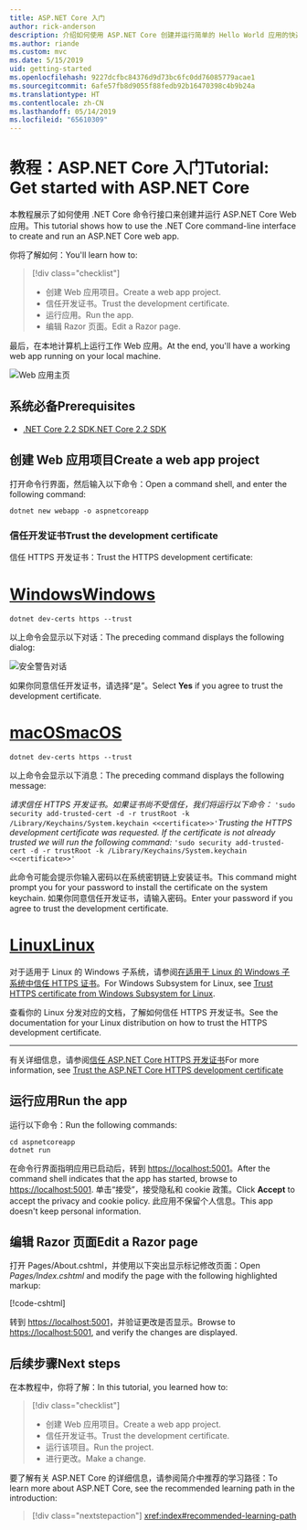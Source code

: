 ```yaml
---
title: ASP.NET Core 入门
author: rick-anderson
description: 介绍如何使用 ASP.NET Core 创建并运行简单的 Hello World 应用的快速教程。
ms.author: riande
ms.custom: mvc
ms.date: 5/15/2019
uid: getting-started
ms.openlocfilehash: 9227dcfbc84376d9d73bc6fc0dd76085779acae1
ms.sourcegitcommit: 6afe57fb8d9055f88fedb92b16470398c4b9b24a
ms.translationtype: HT
ms.contentlocale: zh-CN
ms.lasthandoff: 05/14/2019
ms.locfileid: "65610309"
---
```

# <a name="tutorial-get-started-with-aspnet-core"></a><span data-ttu-id="333fd-103">教程：ASP.NET Core 入门</span><span class="sxs-lookup"><span data-stu-id="333fd-103">Tutorial: Get started with ASP.NET Core</span></span>

<span data-ttu-id="333fd-104">本教程展示了如何使用 .NET Core 命令行接口来创建并运行 ASP.NET Core Web 应用。</span><span class="sxs-lookup"><span data-stu-id="333fd-104">This tutorial shows how to use the .NET Core command-line interface to create and run an ASP.NET Core web app.</span></span>

<span data-ttu-id="333fd-105">你将了解如何：</span><span class="sxs-lookup"><span data-stu-id="333fd-105">You'll learn how to:</span></span>

> [!div class="checklist"]
> * <span data-ttu-id="333fd-106">创建 Web 应用项目。</span><span class="sxs-lookup"><span data-stu-id="333fd-106">Create a web app project.</span></span>
> * <span data-ttu-id="333fd-107">信任开发证书。</span><span class="sxs-lookup"><span data-stu-id="333fd-107">Trust the development certificate.</span></span>
> * <span data-ttu-id="333fd-108">运行应用。</span><span class="sxs-lookup"><span data-stu-id="333fd-108">Run the app.</span></span>
> * <span data-ttu-id="333fd-109">编辑 Razor 页面。</span><span class="sxs-lookup"><span data-stu-id="333fd-109">Edit a Razor page.</span></span>

<span data-ttu-id="333fd-110">最后，在本地计算机上运行工作 Web 应用。</span><span class="sxs-lookup"><span data-stu-id="333fd-110">At the end, you'll have a working web app running on your local machine.</span></span>

![Web 应用主页](_static/home-page.png)

## <a name="prerequisites"></a><span data-ttu-id="333fd-112">系统必备</span><span class="sxs-lookup"><span data-stu-id="333fd-112">Prerequisites</span></span>

* [<span data-ttu-id="333fd-113">.NET Core 2.2 SDK</span><span class="sxs-lookup"><span data-stu-id="333fd-113">.NET Core 2.2 SDK</span></span>](https://www.microsoft.com/net/download/all)

## <a name="create-a-web-app-project"></a><span data-ttu-id="333fd-114">创建 Web 应用项目</span><span class="sxs-lookup"><span data-stu-id="333fd-114">Create a web app project</span></span>

<span data-ttu-id="333fd-115">打开命令行界面，然后输入以下命令：</span><span class="sxs-lookup"><span data-stu-id="333fd-115">Open a command shell, and enter the following command:</span></span>

```console
dotnet new webapp -o aspnetcoreapp
```

### <a name="trust-the-development-certificate"></a><span data-ttu-id="333fd-116">信任开发证书</span><span class="sxs-lookup"><span data-stu-id="333fd-116">Trust the development certificate</span></span>

<span data-ttu-id="333fd-117">信任 HTTPS 开发证书：</span><span class="sxs-lookup"><span data-stu-id="333fd-117">Trust the HTTPS development certificate:</span></span>

# <a name="windowstabwindows"></a>[<span data-ttu-id="333fd-118">Windows</span><span class="sxs-lookup"><span data-stu-id="333fd-118">Windows</span></span>](#tab/windows)

```console
dotnet dev-certs https --trust
```

<span data-ttu-id="333fd-119">以上命令会显示以下对话：</span><span class="sxs-lookup"><span data-stu-id="333fd-119">The preceding command displays the following dialog:</span></span>

![安全警告对话](~/getting-started/_static/cert.png)

<span data-ttu-id="333fd-121">如果你同意信任开发证书，请选择“是”。</span><span class="sxs-lookup"><span data-stu-id="333fd-121">Select **Yes** if you agree to trust the development certificate.</span></span>

# <a name="macostabmacos"></a>[<span data-ttu-id="333fd-122">macOS</span><span class="sxs-lookup"><span data-stu-id="333fd-122">macOS</span></span>](#tab/macos)

```console
dotnet dev-certs https --trust
```

<span data-ttu-id="333fd-123">以上命令会显示以下消息：</span><span class="sxs-lookup"><span data-stu-id="333fd-123">The preceding command displays the following message:</span></span>

<span data-ttu-id="333fd-124">*请求信任 HTTPS 开发证书。如果证书尚不受信任，我们将运行以下命令：* `'sudo security add-trusted-cert -d -r trustRoot -k /Library/Keychains/System.keychain <<certificate>>'`</span><span class="sxs-lookup"><span data-stu-id="333fd-124">*Trusting the HTTPS development certificate was requested. If the certificate is not already trusted we will run the following command:* `'sudo security add-trusted-cert -d -r trustRoot -k /Library/Keychains/System.keychain <<certificate>>'`</span></span>

<span data-ttu-id="333fd-125">此命令可能会提示你输入密码以在系统密钥链上安装证书。</span><span class="sxs-lookup"><span data-stu-id="333fd-125">This command might prompt you for your password to install the certificate on the system keychain.</span></span> <span data-ttu-id="333fd-126">如果你同意信任开发证书，请输入密码。</span><span class="sxs-lookup"><span data-stu-id="333fd-126">Enter your password if you agree to trust the development certificate.</span></span>

# <a name="linuxtablinux"></a>[<span data-ttu-id="333fd-127">Linux</span><span class="sxs-lookup"><span data-stu-id="333fd-127">Linux</span></span>](#tab/linux)

<span data-ttu-id="333fd-128">对于适用于 Linux 的 Windows 子系统，请参阅[在适用于 Linux 的 Windows 子系统中信任 HTTPS 证书](xref:security/enforcing-ssl#wsl)。</span><span class="sxs-lookup"><span data-stu-id="333fd-128">For Windows Subsystem for Linux, see [Trust HTTPS certificate from Windows Subsystem for Linux](xref:security/enforcing-ssl#wsl).</span></span>

<span data-ttu-id="333fd-129">查看你的 Linux 分发对应的文档，了解如何信任 HTTPS 开发证书。</span><span class="sxs-lookup"><span data-stu-id="333fd-129">See the documentation for your Linux distribution on how to trust the HTTPS development certificate.</span></span>

---

<span data-ttu-id="333fd-130">有关详细信息，请参阅[信任 ASP.NET Core HTTPS 开发证书](xref:security/enforcing-ssl#trust-the-aspnet-core-https-development-certificate-on-windows-and-macos)</span><span class="sxs-lookup"><span data-stu-id="333fd-130">For more information, see [Trust the ASP.NET Core HTTPS development certificate](xref:security/enforcing-ssl#trust-the-aspnet-core-https-development-certificate-on-windows-and-macos)</span></span>

## <a name="run-the-app"></a><span data-ttu-id="333fd-131">运行应用</span><span class="sxs-lookup"><span data-stu-id="333fd-131">Run the app</span></span>

<span data-ttu-id="333fd-132">运行以下命令：</span><span class="sxs-lookup"><span data-stu-id="333fd-132">Run the following commands:</span></span>

```console
cd aspnetcoreapp
dotnet run
```

<span data-ttu-id="333fd-133">在命令行界面指明应用已启动后，转到 [https://localhost:5001](https://localhost:5001)。</span><span class="sxs-lookup"><span data-stu-id="333fd-133">After the command shell indicates that the app has started, browse to [https://localhost:5001](https://localhost:5001).</span></span> <span data-ttu-id="333fd-134">单击“接受”，接受隐私和 cookie 政策。</span><span class="sxs-lookup"><span data-stu-id="333fd-134">Click **Accept** to accept the privacy and cookie policy.</span></span> <span data-ttu-id="333fd-135">此应用不保留个人信息。</span><span class="sxs-lookup"><span data-stu-id="333fd-135">This app doesn't keep personal information.</span></span>

## <a name="edit-a-razor-page"></a><span data-ttu-id="333fd-136">编辑 Razor 页面</span><span class="sxs-lookup"><span data-stu-id="333fd-136">Edit a Razor page</span></span>

<span data-ttu-id="333fd-137">打开 Pages/About.cshtml，并使用以下突出显示标记修改页面：</span><span class="sxs-lookup"><span data-stu-id="333fd-137">Open *Pages/Index.cshtml* and modify the page with the following highlighted markup:</span></span>

[!code-cshtml[](sample/index.cshtml?highlight=9)]

<span data-ttu-id="333fd-138">转到 [https://localhost:5001](https://localhost:5001)，并验证更改是否显示。</span><span class="sxs-lookup"><span data-stu-id="333fd-138">Browse to [https://localhost:5001](https://localhost:5001), and verify the changes are displayed.</span></span>

## <a name="next-steps"></a><span data-ttu-id="333fd-139">后续步骤</span><span class="sxs-lookup"><span data-stu-id="333fd-139">Next steps</span></span>

<span data-ttu-id="333fd-140">在本教程中，你将了解：</span><span class="sxs-lookup"><span data-stu-id="333fd-140">In this tutorial, you learned how to:</span></span>

> [!div class="checklist"]
> * <span data-ttu-id="333fd-141">创建 Web 应用项目。</span><span class="sxs-lookup"><span data-stu-id="333fd-141">Create a web app project.</span></span>
> * <span data-ttu-id="333fd-142">信任开发证书。</span><span class="sxs-lookup"><span data-stu-id="333fd-142">Trust the development certificate.</span></span>
> * <span data-ttu-id="333fd-143">运行该项目。</span><span class="sxs-lookup"><span data-stu-id="333fd-143">Run the project.</span></span>
> * <span data-ttu-id="333fd-144">进行更改。</span><span class="sxs-lookup"><span data-stu-id="333fd-144">Make a change.</span></span>

<span data-ttu-id="333fd-145">要了解有关 ASP.NET Core 的详细信息，请参阅简介中推荐的学习路径：</span><span class="sxs-lookup"><span data-stu-id="333fd-145">To learn more about ASP.NET Core, see the recommended learning path in the introduction:</span></span>

> [!div class="nextstepaction"]
> <xref:index#recommended-learning-path>
